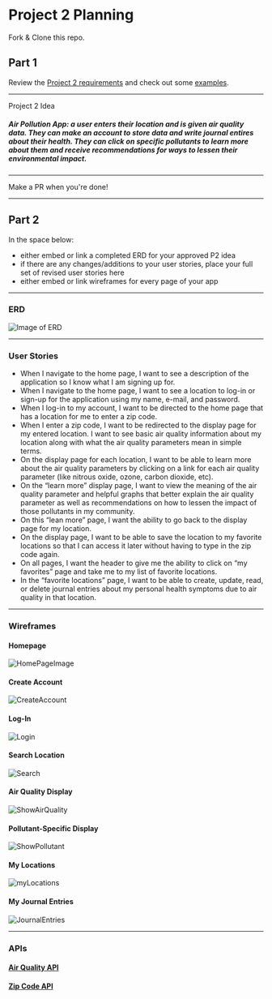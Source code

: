 # Project 2 Planning

Fork & Clone this repo.

## Part 1

Review the [Project 2 requirements](https://tmdarneille.gitbook.io/seirfx/11-projects/project-2#project-feedback-evaluation) and check out some [examples](https://tmdarneille.gitbook.io/seirfx/11-projects/past-projects/project2).

--------------------------------------------------------
Project 2 Idea
##### **Air Pollution App:** a user enters their location and is given air quality data. They can make an account to store data and write journal entires about their health. They can click on specific pollutants to learn more about them and receive recommendations for ways to lessen their environmental impact.
---------------------------------------------------------

Make a PR when you're done!

---

## Part 2

In the space below:
* either embed or link a completed ERD for your approved P2 idea
* if there are any changes/additions to your user stories, place your full set of revised user stories here
* either embed or link wireframes for every page of your app

----------------------------------------------------------
### ERD
![Image of ERD](https://i.imgur.com/weTjxR4.png)

----------------------------------------------------------
### User Stories
* When I navigate to the home page, I want to see a description of the application so I know what I am signing up for.
* When I navigate to the home page, I want to see a location to log-in or sign-up for the application using my name, e-mail, and password.
* When I log-in to my account, I want to be directed to the home page that has a location for me to enter a zip code. 
* When I enter a zip code, I want to be redirected to the display page for my entered location. I want to see basic air quality information about my location along with what the air quality parameters mean in simple terms.
* On the display page for each location, I want to be able to learn more about the air quality parameters by clicking on a link for each air quality parameter (like nitrous oxide, ozone, carbon dioxide, etc).
* On the “learn more” display page, I want to view the meaning of the air quality parameter and helpful graphs that better explain the air quality parameter as well as recommendations on how to lessen the impact of those pollutants in my community.
* On this “lean more” page, I want the ability to go back to the display page for my location.
* On the display page, I want to be able to save the location to my favorite locations so that I can access it later without having to type in the zip code again.
* On all pages, I want the header to give me the ability to click on “my favorites” page and take me to my list of favorite locations.
* In the “favorite locations” page, I want to be able to create, update, read, or delete journal entries about my personal health symptoms due to air quality in that location.


----------------------------------------------------------
### Wireframes
#### Homepage
![HomePageImage](https://i.imgur.com/eYg8BNp.png)
#### Create Account
![CreateAccount](https://i.imgur.com/uadezgl.png)
#### Log-In
![Login](https://i.imgur.com/yGoVAgc.png)
#### Search Location
![Search](https://i.imgur.com/AviyFBY.png)
#### Air Quality Display
![ShowAirQuality](https://i.imgur.com/dcwjuE6.png)
#### Pollutant-Specific Display
![ShowPollutant](https://i.imgur.com/0vMs4Gg.png)
#### My Locations
![myLocations](https://i.imgur.com/26hh50v.png)
#### My Journal Entries
![JournalEntries](https://i.imgur.com/NyeAGXI.png)

----------------------------------------------------------

### APIs
#### [Air Quality API](https://docs.breezometer.com/api-documentation/air-quality-api/v2/#current-conditions)
#### [Zip Code API](https://developers.google.com/maps/documentation/geocoding/start?utm_source=google&utm_medium=cpc&utm_campaign=FY18-Q2-global-demandgen-paidsearchonnetworkhouseads-cs-maps_contactsal_saf&utm_content=text-ad-none-none-DEV_c-CRE_315916117661-ADGP_Hybrid%20%7C%20AW%20SEM%20%7C%20SKWS%20~%20Geocoding%20API-KWID_43700039136946174-aud-599437144768%3Akwd-301485311002-userloc_9028770&utm_term=KW_geocoding%20api-ST_geocoding%20api&gclid=CjwKCAiAv4n9BRA9EiwA30WND1y_zOpCskXWSEXTAr9jKZWaHEiaEexxkygVpA-_5O7MCCYFSg4A7BoC-RAQAvD_BwE)

